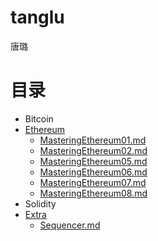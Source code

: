 # tanglu
唐璐

# 目录

- Bitcoin
- [Ethereum](Ethereum)
    - [MasteringEthereum01.md](Ethereum/MasteringEthereum01.md) 
    - [MasteringEthereum02.md](Ethereum/MasteringEthereum02.md) 
    - [MasteringEthereum05.md](Ethereum/MasteringEthereum05.md) 
    - [MasteringEthereum06.md](Ethereum/MasteringEthereum06.md) 
    - [MasteringEthereum07.md](Ethereum/MasteringEthereum07.md) 
    - [MasteringEthereum08.md](Ethereum/MasteringEthereum08.md) 
- Solidity
- [Extra](Extra)
    - [Sequencer.md](Extra/Sequencer.md)
